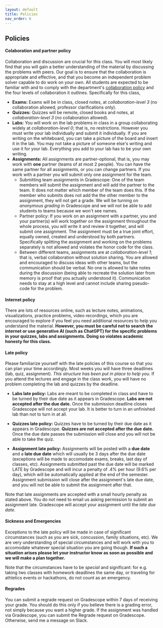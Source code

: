 ```yaml
---
layout: default 
title: Policies 
nav_order: 6
---
```



## Policies 

#### Colaboration and partner policy

Collaboration and discussion are crucial for this class. You will most likely find that you will gain a better
understanding of the material by discussing the problems with peers. Our goal is to ensure that the collaboration is appropriate and
effective, and that you become an independent problem solver capable to do work on your own. 
All students are expected to be familiar with and to comply with the department's [collaboration policy](https://turing.bowdoin.edu/dept/collab.php) and the four levels of collaboration it outlines. Specifically for this class,

  * **Exams:** Exams will be in class, closed notes, at *collaboration-level 3* (no collaboration  allowed, professor clarifications only). 
  * **Quizzes:** Quizzes will be remote, closed books and notes, at *collaboration-level 3* (no collaboration  allowed). 
  * **Labs:** You will work on the lab problems in class in a group collaborating widely at *collaboration-level 0*; that is, no restrictions. However you must write your lab individually and submit it individually. If you are writing on the whiteboard, you can take a picture of the board and insert it in the lab. You may not take a picture of someone else's writing and use it for your lab. Everything you add to your lab has to be your own writing. 
  * **Assignments:**   All assignments are partner-optional, that is, you may work with **one** partner (teams of at most 2 people). You can have the same partner for all assignments, or you can change partners.  If you work with a partner you will submit only one assignment for the team.
     * Submitting team assignments in Gradescope:   One of the team members will submit the assignment and will add the partner to the team. It does not matter which member of the team  does this. If the member who submits does not add the the other member to the assignment, they will not get a grade.  We will be turning on _anonymous grading_ in Gradescope and we will not be able to add students to teams because we won't see names. 
      * Partner policy: If you work on an assignment with a partner, you and your partner(s) will work together on the assignment throughout the whole process, you will write it and review it together, and will submit one assignment. The assignment must be a true joint effort, equally owned, created and understood by both partners. Specifically splitting the assignment and working on the problems separately is not allowed and violates the honor code for the class. 
     * Between different teams, assignments are at *collaboration-level 1*; that is, verbal collaboration without solution sharing. You are
      allowed and encouraged to discuss ideas with other teams, but the communication should be verbal. No one is
      allowed to take notes during the discussion (being able to recreate the solution later from memory is proof that you
      actually understood it). Communication needs to stay at a high level and cannot include sharing pseudo-code for the problem.

#### Internet policy

There are lots of resources online, such as lecture notes, animations, visualizations, practice problems, video recordings, which you are encouraged to explore if you feel you need additional resources to help you understand the material. __However, you must be careful not to search the internet or use generative AI (such as ChatGPT) for the specific problems in your quizzes, labs and assignments.  Doing so violates academic honesty for this class.__





#### Late policy 

Please familiarize yourself with the late policies of this course so that you can plan your time accordingly. Most weeks you will have three deadlines (lab, quiz, assignment). _This structure has been put in place to help you._ If you attend the lectures and engage in the class work, you will have no problem completing the lab and quizzes by the deadline. 


* __Labs late policy:__ Labs are meant to be completed in class and have to be turned by their due date as it appears in Gradescope. __Labs are not accepted after the due date.__ Once the submission deadline closes Gradescope will not accept your lab.  It is better to turn in an unfinished lab than not to turn in at all. 


* __Quizzes late policy:__ Quizzes have to be turned by their due date as it appears in Gradescope. __Quizzes are not accepted after the due date.__  Once the due date passes the submission will close and you will not be able to take the quiz. 


* __Assignment late policy:__ Assignments will be posted with a **due date** and a **late due date** which will usually be 3 days after the due date (exceptions will be made to accomodate exams, breaks, last day of classes, etc).  Assignments submitted past the  due date will be marked LATE by Gradescope and will incur a penalty of .4% per hour (9.6% per day), which will be automatically applied at the end of the semester. Assignment submission will close after the assignment's late due date, and you will not be able to submit the assignment after that.  

Note that late assignments are accepted with a small  hourly penalty as stated above. You do not need to email us asking  permission to submit an assignment late. Gradescope will accept your assignment until the  _late due date_. 


<!---
Most topics build directly on prior topics, so it is critical not to fall behind!

#### Flex days 
#To provide some flexibility  you are allotted __three flex days__ for
#the semester, each of which may be used to submit an assignment or a
#quiz up to 24 hours late (up to 72 hours late if all three flex days
#are applied all at once). For a team assignment, applying a flex day
#uses a flex day from each group member’s allotment. If you want to use
#a Flex day please message me on Slack clearly stating which flex days
#you want use and for which assignment/quiz (for e.g. "I would like to
#use 1st flex day for assignment 4").  

#Since Canvas does not implement Flex days at the moment, at the end of
#the semester I will go through your assignments and quizzes and I will
#waive three late penalties (corresponding to three flex days).
--->


#### Sickness and Emergencies

Exceptions to the late policy will be made in case of significant circumstances (such as you are sick, concussion, family situations, etc). 
We are very understanding of special circumstances and will work with you to accomodate whatever special situation you are going though. __If such a situation arises please let your instructor know as soon as possible and we will make a plan together.__

Note that the circumstances have to be _special_ and significant:  for e.g. taking two classes with homework deadlines the same day, or traveling for athletics events or hackathons, do not count as an emergency.   


#### Regrades

You can submit a regrade request on Gradescope within 7 days of receiving your
grade. You should do this only if you believe there is a grading error, not simply because you want a higher grade.  If the assignment
was handled via Gradescope, you can submit the Regrade request on Gradescope. Otherwise, send me a message on Slack.


